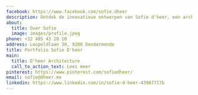 ```yaml
---
facebook: https://www.facebook.com/sofie.dheer
description: Ontdek de innovatieve ontwerpen van Sofie d'heer, een architect die zich inzet voor het creëren van unieke en duurzame ruimtes. Bekijk vandaag nog haar portfolio.
about:
  title: Over Sofie
  image: images/profile.jpeg
phone: +32 485 43 28 10
address: Leopoldlaan 30, 9200 Dendermonde
title: Portfolio Sofie D'heer
main:
  title: D'heer Architecture
  call_to_action_text: Lees meer
pinterest: https://www.pinterest.com/sofiedheer/
email: sofie@dheer.me
linkedin: https://www.linkedin.com/in/sofie-d-heer-43987717b
---
```

